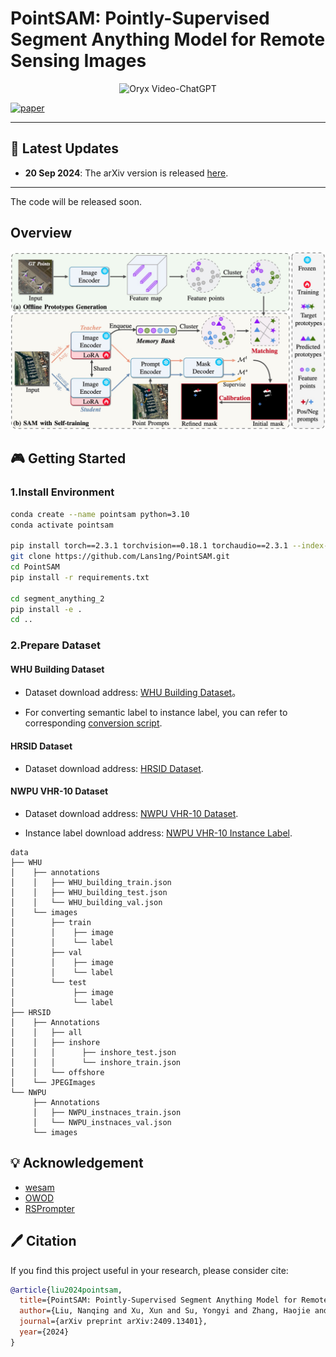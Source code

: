 # PointSAM: Pointly-Supervised Segment Anything Model for Remote Sensing Images
<p align="center">
    <img src="https://i.imgur.com/waxVImv.png" alt="Oryx Video-ChatGPT">
</p>

[![paper](https://img.shields.io/badge/arXiv-Paper-<COLOR>.svg)](https://arxiv.org/abs/2409.13401)

---
## 📢 Latest Updates
- **20 Sep 2024**: The arXiv version is released [here](https://arxiv.org/abs/2409.13401).
---

 The code will be released soon. 

## Overview

![PDF Page](assets/overview.jpg)

## 🎮 Getting Started
### 1.Install Environment
```bash
conda create --name pointsam python=3.10
conda activate pointsam

pip install torch==2.3.1 torchvision==0.18.1 torchaudio==2.3.1 --index-url https://download.pytorch.org/whl/cu118
git clone https://github.com/Lans1ng/PointSAM.git
cd PointSAM
pip install -r requirements.txt

cd segment_anything_2
pip install -e .
cd ..
```

### 2.Prepare Dataset 

#### WHU Building Dataset

- Dataset download address: [WHU Building Dataset](https://aistudio.baidu.com/datasetdetail/56502)。

- For converting semantic label to instance label, you can refer to corresponding [conversion script](https://github.com/KyanChen/RSPrompter/blob/release/tools/rsprompter/whu2coco.py).

#### HRSID Dataset

- Dataset download address: [HRSID Dataset](https://github.com/chaozhong2010/HRSID).

#### NWPU VHR-10 Dataset

- Dataset download address: [NWPU VHR-10 Dataset](https://aistudio.baidu.com/datasetdetail/52812).

- Instance label download address: [NWPU VHR-10 Instance Label](https://github.com/chaozhong2010/VHR-10_dataset_coco).



```
data 
├── WHU
│    ├── annotations
│    │   ├── WHU_building_train.json
│    │   ├── WHU_building_test.json
│    │   └── WHU_building_val.json
│    └── images
│        ├── train
│        │    ├── image
│        │    └── label
│        ├── val
│        │    ├── image
│        │    └── label
│        └── test
│             ├── image
│             └── label
├── HRSID
│    ├── Annotations
│    │   ├── all
│    │   ├── inshore
│    │   │      ├── inshore_test.json
│    │   │      └── inshore_train.json       
│    │   └── offshore
│    └── JPEGImages
└── NWPU
     ├── Annotations
     │   ├── NWPU_instnaces_train.json
     │   └── NWPU_instnaces_val.json
     └── images

```

## 💡 Acknowledgement

- [wesam](https://github.com/zhang-haojie/wesam)
- [OWOD](https://github.com/JosephKJ/OWOD)
- [RSPrompter](https://github.com/KyanChen/RSPrompter)


## 🖊️ Citation

If you find this project useful in your research, please consider cite:

```BibTeX
@article{liu2024pointsam,
  title={PointSAM: Pointly-Supervised Segment Anything Model for Remote Sensing Images},
  author={Liu, Nanqing and Xu, Xun and Su, Yongyi and Zhang, Haojie and Li, Heng-Chao},
  journal={arXiv preprint arXiv:2409.13401},
  year={2024}
}
```
